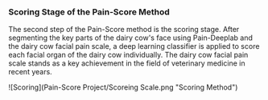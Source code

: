 ### Scoring Stage of the Pain-Score Method​

The second step of the Pain-Score method is the scoring stage. After segmenting the key parts of the dairy cow's face using Pain-Deeplab and the dairy cow facial pain scale, a deep learning classifier is applied to score each facial organ of the dairy cow individually. The dairy cow facial pain scale stands as a key achievement in the field of veterinary medicine in recent years.

![Scoring](Pain-Score Project/Scoreing Scale.png "Scoring Method")
